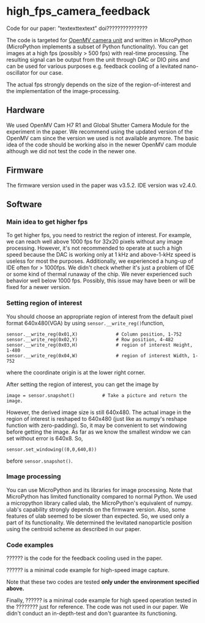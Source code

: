 # high_fps_camera_feedback
Code for our paper: "textexttextext" doi???????????????

The code is targeted for [OpenMV camera unit](https://openmv.io/) and written in MicroPython (MicroPython implements a subset of Python functionality). You can get images at a high fps (possibly > 500 fps) with real-time processing. The resulting signal can be output from the unit through DAC or DIO pins and can be used for various purposes e.g. feedback cooling of a levitated nano-oscillator for our case.

The actual fps strongly depends on the size of the region-of-interest and the implementation of the image-processing.

## Hardware
We used OpenMV Cam H7 R1 and Global Shutter Camera Module for the experiment in the paper. We recommend using the updated version of the OpenMV cam since the version we used is not available anymore. The basic idea of the code should be working also in the newer OpenMV cam module although we did not test the code in the newer one.

## Firmware
The firmware version used in the paper was v3.5.2. IDE version was v2.4.0.

## Software
### Main idea to get higher fps
To get higher fps, you need to restrict the region of interest. For example, we can reach well above 1000 fps for 32x20 pixels without any image processing. However, it's not recommended to operate at such a high speed because the DAC is working only at 1 kHz and above-1-kHz speed is useless for most the purposes. Additionally, we experienced a hung-up of IDE often for > 1000fps. We didn't check whether it's just a problem of IDE or some kind of thermal runaway of the chip. We never experienced such behavior well below 1000 fps. Possibly, this issue may have been or will be fixed for a newer version.

### Setting region of interest
You should choose an appropriate region of interest from the default pixel format 640x480(VGA) by using `sensor.__write_reg()`function,
~~~
sensor.__write_reg(0x01,X)              # Column position, 1-752
sensor.__write_reg(0x02,Y)              # Row position, 4-482
sensor.__write_reg(0x03,H)              # region of interest Height, 1-480
sensor.__write_reg(0x04,W)              # region of interest Width, 1-752
~~~
where the coordinate origin is at the lower right corner.

After setting the region of interest, you can get the image by
```
image = sensor.snapshot()          # Take a picture and return the image.
```
However, the derived image size is still 640x480. The actual image in the region of interest is reshaped to 640x480 (just like as numpy's reshape function with zero-padding). So, it may be convenient to set windowing before getting the image. As far as we know the smallest window we can set without error is 640x8. So,
```
sensor.set_windowing((0,0,640,8)) 
```
before `sensor.snapshot()`.

### Image processing
You can use MicroPython and its libraries for image processing. Note that MicroPython has limited functionality compared to normal Python. We used a micropython library called ulab, the MicroPython's equivalent of numpy. ulab's capability strongly depends on the firmware version. Also, some features of ulab seemed to be slower than expected. So, we used only a part of its functionality. We determined the levitated nanoparticle position using the centroid scheme as described in our paper. 

### Code examples
?????? is the code for the feedback cooling used in the paper.

?????? is a minimal code example for high-speed image capture.

Note that these two codes are tested **only under the environment specified above.**

Finally, ?????? is a minimal code example for high speed operation tested in the ???????? just for reference. The code was not used in our paper. We didn't conduct an in-depth-test and don't guarantee its functioning.

